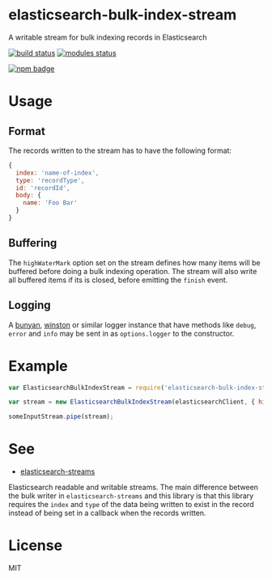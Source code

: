 # elasticsearch-bulk-index-stream

A writable stream for bulk indexing records in Elasticsearch

[![build status](https://travis-ci.org/voldern/elasticsearch-bulk-index-stream.svg)](https://travis-ci.org/voldern/elasticsearch-bulk-index-stream)
[![modules status](https://david-dm.org/voldern/elasticsearch-bulk-index-stream.svg)](https://david-dm.org/voldern/elasticsearch-bulk-index-stream)

[![npm badge](https://nodei.co/npm/elasticsearch-bulk-index-stream.png?downloads=true)](https://nodei.co/npm/elasticsearch-bulk-index-stream)

# Usage

## Format

The records written to the stream has to have the following format:
```javascript
{
  index: 'name-of-index',
  type: 'recordType',
  id: 'recordId',
  body: {
    name: 'Foo Bar'
  }
}
```

## Buffering

The `highWaterMark` option set on the stream defines how many items
will be buffered before doing a bulk indexing operation. The stream
will also write all buffered items if its is closed, before emitting
the `finish` event.

## Logging

A [bunyan](https://www.npmjs.com/package/bunyan),
[winston](https://www.npmjs.com/package/winston) or similar logger
instance that have methods like `debug`, `error` and `info` may be
sent in as `options.logger` to the constructor.

# Example

```javascript
var ElasticsearchBulkIndexStream = require('elasticsearch-bulk-index-stream');

var stream = new ElasticsearchBulkIndexStream(elasticsearchClient, { highWaterMark: 256 });

someInputStream.pipe(stream);
```

# See

- [elasticsearch-streams](https://www.npmjs.com/package/elasticsearch-streams)

Elasticsearch readable and writable streams. The main difference
between the bulk writer in `elasticsearch-streams` and this library is
that this library requires the `index` and `type` of the data being
written to exist in the record instead of being set in a callback when
the records written.

# License

MIT
